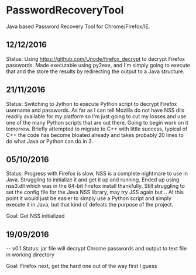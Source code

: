 # PasswordRecoveryTool
Java based Password Recovery Tool for Chrome/Firefox/IE.

## 12/12/2016
   Status:
   Using https://github.com/Unode/firefox_decrypt to decrypt Firefox passwords. Made executable using py2exe,
   and I'm simply going to execute that and the store the results by redirecting the output to a Java structure.

## 21/11/2016
   Status:
   Switching to Jython to execute Python script to decrypt Firefox username and passwords. 
   As far as I can tell Mozilla do not have NSS dlls readily available for my platform so I'm
   just going to cut my losses and use one of the many Python scripts that are out there. Going
   to begin work on it tomorrow. Briefly attempted to migrate to C++ with little success, typical of
   C++ the code has become bloated already and takes probably 20 lines to do what Java or Python can do in 3.

## 05/10/2016
   Status:
   Progress with Firefox is slow, NSS is a complete nightmare to use in Java. Struggling to initialize it
   and get it up and running. Ended up using nss3.dll which was in the 64-bit Firefox install thankfully.
   Still struggling to set the config file for the Java NSS library, may try JSS again but ..
   At this point it would just be easier to simply use a Python script and simply execute it in Java, but that
   kind of defeats the purpose of the project.
   
   Goal: Get NSS initialized

## 19/09/2016

 -- v0.1
   Status:
   jar file will decrypt Chrome passwords and output to text file in working directory

   Goal:
   Firefox next, get the hard one out of the way first I guess

